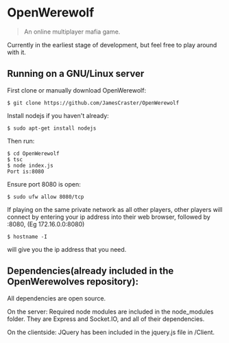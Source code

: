 # OpenWerewolf
> An online multiplayer mafia game. 

Currently in the earliest stage of development, but feel free to play around with it.

## Running on a GNU/Linux server

First clone or manually download OpenWerewolf:
```
$ git clone https://github.com/JamesCraster/OpenWerewolf
```
Install nodejs if you haven't already:
```
$ sudo apt-get install nodejs
```
Then run:
```
$ cd OpenWerewolf
$ tsc
$ node index.js
Port is:8080
```
Ensure port 8080 is open:
```
$ sudo ufw allow 8080/tcp
```
If playing on the same private network as all other players,
other players will connect by entering your ip address into their web browser, followed by :8080,
(Eg 172.16.0.0:8080)
```
$ hostname -I
```
will give you the ip address that you need.

## Dependencies(already included in the OpenWerewolves repository):
All dependencies are open source.

On the server:
Required node modules are included in the node_modules folder.
They are Express and Socket.IO, and all of their dependencies.

On the clientside:
JQuery has been included in the jquery.js file in /Client.

